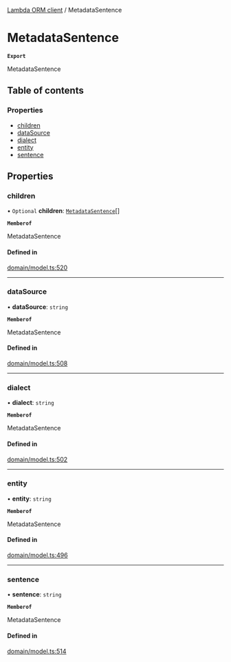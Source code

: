[Lambda ORM client](../README.md) / MetadataSentence

# MetadataSentence

**`Export`**

MetadataSentence

## Table of contents

### Properties

- [children](MetadataSentence.md#children)
- [dataSource](MetadataSentence.md#datasource)
- [dialect](MetadataSentence.md#dialect)
- [entity](MetadataSentence.md#entity)
- [sentence](MetadataSentence.md#sentence)

## Properties

### children

• `Optional` **children**: [`MetadataSentence`](MetadataSentence.md)[]

**`Memberof`**

MetadataSentence

#### Defined in

[domain/model.ts:520](https://github.com/FlavioLionelRita/lambdaorm-client-node/blob/cf1dba5/src/lib/domain/model.ts#L520)

___

### dataSource

• **dataSource**: `string`

**`Memberof`**

MetadataSentence

#### Defined in

[domain/model.ts:508](https://github.com/FlavioLionelRita/lambdaorm-client-node/blob/cf1dba5/src/lib/domain/model.ts#L508)

___

### dialect

• **dialect**: `string`

**`Memberof`**

MetadataSentence

#### Defined in

[domain/model.ts:502](https://github.com/FlavioLionelRita/lambdaorm-client-node/blob/cf1dba5/src/lib/domain/model.ts#L502)

___

### entity

• **entity**: `string`

**`Memberof`**

MetadataSentence

#### Defined in

[domain/model.ts:496](https://github.com/FlavioLionelRita/lambdaorm-client-node/blob/cf1dba5/src/lib/domain/model.ts#L496)

___

### sentence

• **sentence**: `string`

**`Memberof`**

MetadataSentence

#### Defined in

[domain/model.ts:514](https://github.com/FlavioLionelRita/lambdaorm-client-node/blob/cf1dba5/src/lib/domain/model.ts#L514)
